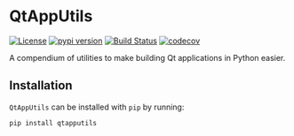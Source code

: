 # QtAppUtils
[![License](https://img.shields.io/badge/license-MIT-green)](./LICENSE)
[![pypi version](https://img.shields.io/pypi/v/qtapputils.svg)](https://pypi.org/project/qtapputils/)
[![Build Status](https://github.com/jnsebgosselin/qtapputils/actions/workflows/python-test.yml/badge.svg)](https://github.com/jnsebgosselin/qtapputils/actions/workflows/python-test.yml)
[![codecov](https://codecov.io/gh/jnsebgosselin/qtapputils/graph/badge.svg?token=BCI2FN9Y0M)](https://codecov.io/gh/jnsebgosselin/qtapputils)

A compendium of utilities to make building Qt applications in Python easier.


## Installation

`QtAppUtils` can be installed with `pip` by running:

```commandlines
pip install qtapputils
```
